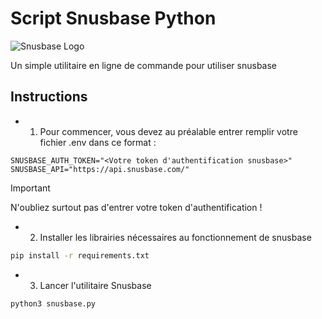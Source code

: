 # Script Snusbase Python
![Snusbase Logo](https://snusbase.com/img/logo_vertical.png)

Un simple utilitaire en ligne de commande pour utiliser snusbase

## Instructions

- 1. Pour commencer, vous devez au préalable entrer remplir votre fichier .env dans ce format :
```
SNUSBASE_AUTH_TOKEN="<Votre token d'authentification snusbase>"
SNUSBASE_API="https://api.snusbase.com/"
```
> [!IMPORTANT] 
> N'oubliez surtout pas d'entrer votre token d'authentification !

- 2. Installer les librairies nécessaires au fonctionnement de snusbase
```sh
pip install -r requirements.txt
```

- 3. Lancer l'utilitaire Snusbase
```sh
python3 snusbase.py
```
